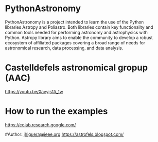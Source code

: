 # PythonAstronomy

PythonAstronomy is a project intended to learn the use of the Python libraries Astropy and Poliastro.
Both libraries contain key functionality and common tools needed for performing astronomy and astrophysics with Python. 
Astropy library aims to enable the community to develop a robust ecosystem of affiliated packages covering a broad range of needs for astronomical 
research, data processing, and data analysis.

# Castelldefels astronomical gropup (AAC)
https://youtu.be/Xavyjs1A_1w


# How to run the examples  

https://colab.research.google.com/ 

 #Author: jhiguera@ieee.org
https://astrofels.blogspot.com/
